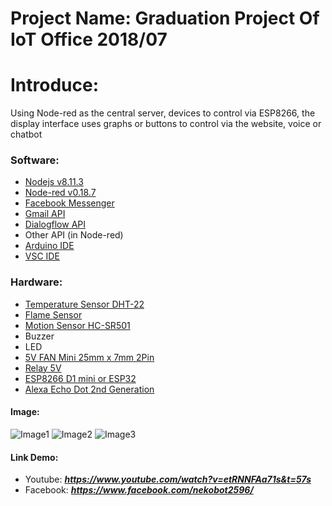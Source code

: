 # Project Name: Graduation Project Of IoT Office 2018/07

# Introduce: 
Using Node-red as the central server, devices to control via ESP8266, the display interface uses graphs or buttons to control via the website, voice or chatbot

### Software:
  - [Nodejs v8.11.3](https://nodejs.org/ca/blog/release/v8.11.3/)
  - [Node-red v0.18.7](https://nodered.org/blog/2018/01/31/version-0-18-released)
  - [Facebook Messenger](https://developers.facebook.com/)
  - [Gmail API](https://developers.google.com/gmail/api)
  - [Dialogflow API](https://dialogflow.com/)
  - Other API (in Node-red)
  - [Arduino IDE](https://www.arduino.cc/en/main/software)
  - [VSC IDE](https://code.visualstudio.com/)
### Hardware:
  - [Temperature Sensor DHT-22](https://www.amazon.com/Gowoops-Temperature-Humidity-Measurement-Raspberry/dp/B073F472JL/ref=sr_1_1?dchild=1&keywords=DHT+22&qid=1586924499&sr=8-1)
  - [Flame Sensor](https://www.amazon.com/Aexit-Channel-Infrared-Sensor-3c8ca3caf6d478a51084214b125c7b2e/dp/B0838KWRX3/ref=sr_1_2?dchild=1&keywords=flame+sensor+4+pin&qid=1586924402&sr=8-2)
  - [Motion Sensor HC-SR501](https://www.amazon.com/DIYmall-HC-SR501-Motion-Infrared-Arduino/dp/B012ZZ4LPM/ref=redir_mobile_desktop?ie=UTF8&aaxitk=mbUZ9--Wt3UyMEO-QMcruQ&hsa_cr_id=4829276140601&ref_=sb_s_sparkle)
  - Buzzer
  - LED
  - [5V FAN Mini 25mm x 7mm 2Pin](https://www.amazon.com/Pieces-mini-micro-brushless-cooling/dp/B07TPGRL77/ref=sr_1_fkmr0_1?dchild=1&keywords=5v+fan+mini+25mm+x+7mm+2+pin&qid=1586926167&sr=8-1-fkmr0)
  - [Relay 5V](https://www.amazon.com/SunFounder-Channel-Optocoupler-Expansion-Raspberry/dp/B00E0NTPP4/ref=sr_1_2?dchild=1&keywords=Relay+5V&qid=1586926003&sr=8-2)
  - [ESP8266 D1 mini or ESP32](https://www.amazon.com/ESP8266-ESP-12E-ESP-12S-Authenticity-Guaranteed/dp/B086L5MJ7X/ref=sr_1_2?dchild=1&keywords=ESP8266+D1+mini&qid=1586924617&s=electronics&sr=1-2)
  - [Alexa Echo Dot 2nd Generation](https://www.amazon.com/Amazon-Echo-Dot-Portable-Bluetooth-Speaker-with-Alexa-White/dp/B015TJD0Y4)
#### Image:
![Image1](https://user-images.githubusercontent.com/32474027/54192325-06054700-44fb-11e9-929f-c74dc70b60f7.jpg)
![Image2](https://user-images.githubusercontent.com/32474027/54192359-1f0df800-44fb-11e9-9977-f7f4a09a8257.jpg)
![Image3](https://user-images.githubusercontent.com/32474027/54192515-7a3fea80-44fb-11e9-81ed-a329b7887c06.png)
#### Link Demo:
  - Youtube: ***https://www.youtube.com/watch?v=etRNNFAa71s&t=57s***
  - Facebook: ***https://www.facebook.com/nekobot2596/***

